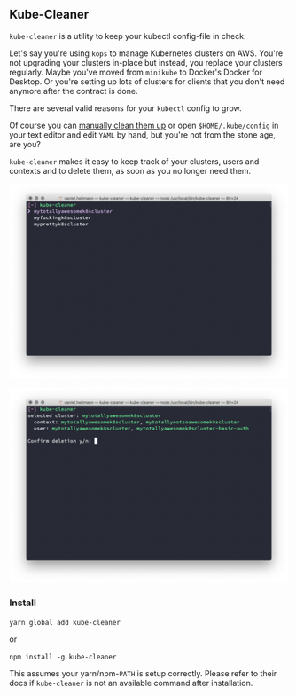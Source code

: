 ## Kube-Cleaner

`kube-cleaner` is a utility to keep your kubectl config-file in check.

Let's say you're using `kops` to manage Kubernetes clusters on AWS. You're not
upgrading your clusters in-place but instead, you replace your clusters
regularly. Maybe you've moved from `minikube` to Docker's Docker for Desktop. Or
you're setting up lots of clusters for clients that you don't need anymore after the contract is done.

There are several valid reasons for your `kubectl` config to grow.

Of course you can [manually clean them up](https://stackoverflow.com/questions/37016546/how-do-i-delete-clusters-and-contexts-from-kubectl-config) or open `$HOME/.kube/config` in your text editor and edit `YAML` by hand, but you're not from the stone age, are you?

`kube-cleaner` makes it easy to keep track of your clusters, users and contexts
and to delete them, as soon as you no longer need them.

![screenshot showing first output of the applicaton](docs/first.png 'first screenshot')

![screenshot showing second output of the applicaton](docs/second.png 'second screenshot')

### Install

`yarn global add kube-cleaner`

or

`npm install -g kube-cleaner`

This assumes your yarn/npm-`PATH` is setup correctly. Please refer to their
docs if `kube-cleaner` is not an available command after installation.
